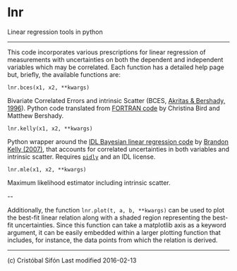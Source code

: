 # lnr
Linear regression tools in python

---

This code incorporates various prescriptions for linear regression of measurements with uncertainties
on both the dependent and independent variables which may be correlated. Each function has a detailed
help page but, briefly, the available functions are:

    lnr.bces(x1, x2, **kwargs)

  Bivariate Correlated Errors and intrinsic Scatter (BCES,
  [Akritas & Bershady, 1996](http://adsabs.harvard.edu/abs/1996ApJ...470..706A)). Python code
  translated from [FORTRAN code](http://www.astro.wisc.edu/~mab/archive/stats/stats.html)
  by Christina Bird and Matthew Bershady.

    lnr.kelly(x1, x2, **kwargs)

  Python wrapper around the [IDL Bayesian linear regression
  code](http://idlastro.gsfc.nasa.gov/ftp/pro/math/linmix_err.pro)
  by [Brandon Kelly (2007)](http://adsabs.harvard.edu/abs/2007ApJ...665.1489K), that accounts for
  correlated uncertainties in both variables and intrinsic scatter. Requires
  [`pidly`](https://github.com/anthonyjsmith/pIDLy) and an IDL license.

    lnr.mle(x1, x2, **kwargs)

  Maximum likelihood estimator including intrinsic scatter.

--

Additionally, the function `lnr.plot(t, a, b, **kwargs)` can be used to plot the best-fit linear
relation along with a shaded region representing the best-fit uncertainties. Since this function
can take a matplotlib axis as a keyword argument, it can be easily embedded within a larger
plotting function that includes, for instance, the data points from which the relation is derived.

----

(c) Cristóbal Sifón
Last modified 2016-02-13
